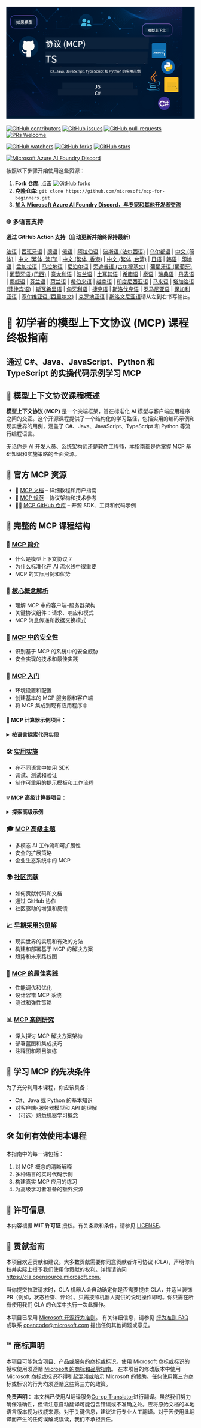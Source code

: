 <!--
CO_OP_TRANSLATOR_METADATA:
{
  "original_hash": "2a21391378c12ecfef50f866329dfde0",
  "translation_date": "2025-05-17T05:06:42+00:00",
  "source_file": "README.md",
  "language_code": "zh"
}
-->
![MCP-for-beginners](../../translated_images/mcp-beginners.d21ba1f29a4d6177f2f95151a2f188ef968b4a2fdb50ce0d033d2aa1978ceb90.zh.png)

[![GitHub contributors](https://img.shields.io/github/contributors/microsoft/mcp-for-beginners.svg)](https://GitHub.com/microsoft/mcp-for-beginners/graphs/contributors)
[![GitHub issues](https://img.shields.io/github/issues/microsoft/mcp-for-beginners.svg)](https://GitHub.com/microsoft/mcp-for-beginners/issues)
[![GitHub pull-requests](https://img.shields.io/github/issues-pr/microsoft/mcp-for-beginners.svg)](https://GitHub.com/microsoft/mcp-for-beginners/pulls)
[![PRs Welcome](https://img.shields.io/badge/PRs-welcome-brightgreen.svg?style=flat-square)](http://makeapullrequest.com)

[![GitHub watchers](https://img.shields.io/github/watchers/microsoft/mcp-for-beginners.svg?style=social&label=Watch)](https://GitHub.com/microsoft/mcp-for-beginners/watchers)
[![GitHub forks](https://img.shields.io/github/forks/microsoft/mcp-for-beginners.svg?style=social&label=Fork)](https://GitHub.com/microsoft/mcp-for-beginners/network)
[![GitHub stars](https://img.shields.io/github/stars/microsoft/mcp-for-beginners?style=social&label=Star)](https://GitHub.com/microsoft/mcp-for-beginners/stargazers)


[![Microsoft Azure AI Foundry Discord](https://dcbadge.vercel.app/api/server/ByRwuEEgH4)](https://discord.com/invite/ByRwuEEgH4)


按照以下步骤开始使用这些资源：
1. **Fork 仓库**: 点击 [![GitHub forks](https://img.shields.io/github/forks/microsoft/mcp-for-beginners.svg?style=social&label=Fork)](https://GitHub.com/microsoft/mcp-for-beginners/network)
2. **克隆仓库**:   `git clone https://github.com/microsoft/mcp-for-beginners.git`
3. [**加入 Microsoft Azure AI Foundry Discord，与专家和其他开发者交流**](https://discord.com/invite/ByRwuEEgH4)


### 🌐 多语言支持

#### 通过 GitHub Action 支持（自动更新并始终保持最新）
[法语](../fr/README.md) | [西班牙语](../es/README.md) | [德语](../de/README.md) | [俄语](../ru/README.md) | [阿拉伯语](../ar/README.md) | [波斯语 (法尔西语)](../fa/README.md) | [乌尔都语](../ur/README.md) | [中文 (简体)](./README.md) | [中文 (繁体, 澳门)](../mo/README.md) | [中文 (繁体, 香港)](../hk/README.md) | [中文 (繁体, 台湾)](../tw/README.md) | [日语](../ja/README.md) | [韩语](../ko/README.md) | [印地语](../hi/README.md) | [孟加拉语](../bn/README.md) | [马拉地语](../mr/README.md) | [尼泊尔语](../ne/README.md) | [旁遮普语 (古尔穆基文)](../pa/README.md) | [葡萄牙语 (葡萄牙)](../pt/README.md) | [葡萄牙语 (巴西)](../br/README.md) | [意大利语](../it/README.md) | [波兰语](../pl/README.md) | [土耳其语](../tr/README.md) | [希腊语](../el/README.md) | [泰语](../th/README.md) | [瑞典语](../sv/README.md) | [丹麦语](../da/README.md) | [挪威语](../no/README.md) | [芬兰语](../fi/README.md) | [荷兰语](../nl/README.md) | [希伯来语](../he/README.md) | [越南语](../vi/README.md) | [印度尼西亚语](../id/README.md) | [马来语](../ms/README.md) | [塔加洛语 (菲律宾语)](../tl/README.md) | [斯瓦希里语](../sw/README.md) | [匈牙利语](../hu/README.md) | [捷克语](../cs/README.md) | [斯洛伐克语](../sk/README.md) | [罗马尼亚语](../ro/README.md) | [保加利亚语](../bg/README.md) | [塞尔维亚语 (西里尔文)](../sr/README.md) | [克罗地亚语](../hr/README.md) | [斯洛文尼亚语](../sl/README.md)请从左到右书写输出。
# 🚀 初学者的模型上下文协议 (MCP) 课程终极指南

## **通过 C#、Java、JavaScript、Python 和 TypeScript 的实操代码示例学习 MCP**

## 🧠 模型上下文协议课程概述

**模型上下文协议 (MCP)** 是一个尖端框架，旨在标准化 AI 模型与客户端应用程序之间的交互。这个开源课程提供了一个结构化的学习路径，包括实用的编码示例和现实世界的用例，涵盖了 C#、Java、JavaScript、TypeScript 和 Python 等流行编程语言。

无论你是 AI 开发人员、系统架构师还是软件工程师，本指南都是你掌握 MCP 基础知识和实施策略的全面资源。

## 🔗 官方 MCP 资源

- 📘 [MCP 文档](https://modelcontextprotocol.io/) – 详细教程和用户指南  
- 📜 [MCP 规范](https://spec.modelcontextprotocol.io/) – 协议架构和技术参考  
- 🧑‍💻 [MCP GitHub 仓库](https://github.com/modelcontextprotocol) – 开源 SDK、工具和代码示例  

## 🧭 完整的 MCP 课程结构

### 📌 [MCP 简介](./00-Introduction/README.md)

- 什么是模型上下文协议？
- 为什么标准化在 AI 流水线中很重要
- MCP 的实际用例和优势

### 🧩 [核心概念解析](./01-CoreConcepts/README.md)

- 理解 MCP 中的客户端-服务器架构
- 关键协议组件：请求、响应和模式
- MCP 消息传递和数据交换模式

### 🔐 [MCP 中的安全性](./02-Security/readme.md)

- 识别基于 MCP 的系统中的安全威胁
- 安全实现的技术和最佳实践

### 🚀 [MCP 入门](./03-GettingStarted/README.md)

- 环境设置和配置
- 创建基本的 MCP 服务器和客户端
- 将 MCP 集成到现有应用程序中

#### 🧮 MCP 计算器示例项目：
<details>
  <summary><strong>按语言探索代码实现</strong></summary>

  - [C# MCP 服务器示例](./03-GettingStarted/samples/csharp/README.md)
  - [Java MCP 计算器](./03-GettingStarted/samples/java/calculator/README.md)
  - [JavaScript MCP 演示](./03-GettingStarted/samples/javascript/README.md)
  - [Python MCP 服务器](../../03-GettingStarted/samples/python/mcp_calculator_server.py)
  - [TypeScript MCP 示例](./03-GettingStarted/samples/typescript/README.md)

</details>

### 🛠️ [实用实施](./04-PracticalImplementation/README.md)

- 在不同语言中使用 SDK
- 调试、测试和验证
- 制作可重用的提示模板和工作流程

#### 💡 MCP 高级计算器项目：
<details>
  <summary><strong>探索高级示例</strong></summary>

  - [高级 C# 示例](./04-PracticalImplementation/samples/csharp/README.md)
  - [Java 容器应用示例](./04-PracticalImplementation/samples/java/containerapp/README.md)
  - [JavaScript 高级示例](./04-PracticalImplementation/samples/javascript/README.md)
  - [Python 复杂实现](../../04-PracticalImplementation/samples/python/mcp_sample.py)
  - [TypeScript 容器示例](./04-PracticalImplementation/samples/typescript/README.md)

</details>

### 🎓 [MCP 高级主题](./05-AdvancedTopics/README.md)

- 多模态 AI 工作流和可扩展性
- 安全的扩展策略
- 企业生态系统中的 MCP

### 🌍 [社区贡献](./06-CommunityContributions/README.md)

- 如何贡献代码和文档
- 通过 GitHub 协作
- 社区驱动的增强和反馈

### 📈 [早期采用的见解](./07-CaseStudies/README.md)

- 现实世界的实现和有效的方法
- 构建和部署基于 MCP 的解决方案
- 趋势和未来路线图

### 📏 [MCP 的最佳实践](./08-BestPractices/README.md)

- 性能调优和优化
- 设计容错 MCP 系统
- 测试和弹性策略

### 📊 [MCP 案例研究](./09-CaseStudy/Readme.md)

- 深入探讨 MCP 解决方案架构
- 部署蓝图和集成技巧
- 注释图和项目演练

## 🎯 学习 MCP 的先决条件

为了充分利用本课程，你应该具备：

- C#、Java 或 Python 的基本知识
- 对客户端-服务器模型和 API 的理解
- （可选）熟悉机器学习概念

## 🛠️ 如何有效使用本课程

本指南中的每一课包括：

1. 对 MCP 概念的清晰解释  
2. 多种语言的实时代码示例  
3. 构建真实 MCP 应用的练习  
4. 为高级学习者准备的额外资源  

## 📜 许可信息

本内容根据 **MIT 许可证** 授权。有关条款和条件，请参见 [LICENSE](../../LICENSE)。

## 🤝 贡献指南

本项目欢迎贡献和建议。大多数贡献需要你同意贡献者许可协议 (CLA)，声明你有权并实际上授予我们使用你贡献的权利。详情请访问 <https://cla.opensource.microsoft.com>。

当你提交拉取请求时，CLA 机器人会自动确定你是否需要提供 CLA，并适当装饰 PR（例如，状态检查、评论）。只需按照机器人提供的说明操作即可。你只需在所有使用我们 CLA 的仓库中执行一次此操作。

本项目已采用 [Microsoft 开源行为准则](https://opensource.microsoft.com/codeofconduct/)。
有关详细信息，请参见 [行为准则 FAQ](https://opensource.microsoft.com/codeofconduct/faq/) 或联系 [opencode@microsoft.com](mailto:opencode@microsoft.com) 提出任何其他问题或意见。

## ™️ 商标声明

本项目可能包含项目、产品或服务的商标或标识。使用 Microsoft 商标或标识的授权使用须遵循 [Microsoft 的商标和品牌指南](https://www.microsoft.com/legal/intellectualproperty/trademarks/usage/general)。
在本项目的修改版本中使用 Microsoft 商标或标识不得引起混淆或暗示 Microsoft 的赞助。任何使用第三方商标或标识的行为均须遵循这些第三方的政策。

**免责声明**：
本文档已使用AI翻译服务[Co-op Translator](https://github.com/Azure/co-op-translator)进行翻译。虽然我们努力确保准确性，但请注意自动翻译可能包含错误或不准确之处。应将原始文档的本地语言版本视为权威来源。对于关键信息，建议进行专业人工翻译。对于因使用此翻译而产生的任何误解或误读，我们不承担责任。